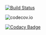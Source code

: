 [![Build Status](https://travis-ci.org/rafaelaaraujo/BestSellers.svg?branch=master)](https://travis-ci.org/rafaelaaraujo/BestSellers/)

![codecov.io](https://codecov.io/gh/rafaelaaraujo/BestSellers/branch/master/graphs/badge.svg)

[![Codacy Badge](https://api.codacy.com/project/badge/Grade/6ae83104112148afa7ad64e6511aa872)](https://www.codacy.com/app/rafaelaaraujo/BestSellers?utm_source=github.com&amp;utm_medium=referral&amp;utm_content=rafaelaaraujo/BestSellers&amp;utm_campaign=Badge_Grade)
